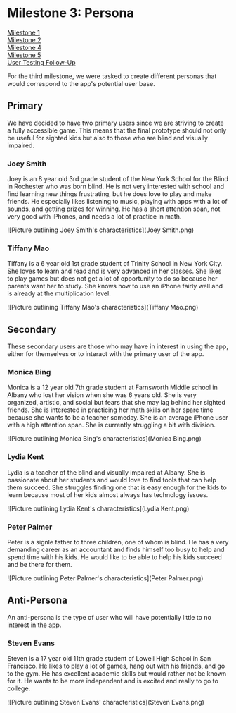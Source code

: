 # Milestone 3: Persona

[Milestone 1](https://irezystible.github.io/620project/Milestone1)
<br> [Milestone 2](https://irezystible.github.io/620project/Milestone2)
<br> [Milestone 4](https://irezystible.github.io/620project/Milestone4)
<br> [Milestone 5](https://irezystible.github.io/620project/Milestone5)
<br> [User Testing Follow-Up](https://irezystible.github.io/620project/UserTesting)

For the third milestone, we were tasked to create different personas that would correspond to the app's potential user base.

## Primary

We have decided to have two primary users since we are striving to create a fully accessible game. This means that the final prototype should not only be useful for sighted kids but also to those who are blind and visually impaired.

### Joey Smith
Joey is an 8 year old 3rd grade student of the New York School for the Blind in Rochester who was born blind. He is not very interested with school and find learning new things frustrating, but he does love to play and make friends. He especially likes listening to music, playing with apps with a lot of sounds, and getting prizes for winning. He has a short attention span, not very good with iPhones, and needs a lot of practice in math.

![Picture outlining Joey Smith's characteristics](Joey Smith.png)

### Tiffany Mao
Tiffany is a 6 year old 1st grade student of Trinity School in New York City. She loves to learn and read and is very advanced in her classes. She likes to play games but does not get a lot of opportunity to do so because her parents want her to study. She knows how to use an iPhone fairly well and is already at the multiplication level.

![Picture outlining Tiffany Mao's characteristics](Tiffany Mao.png)

## Secondary

These secondary users are those who may have in interest in using the app, either for themselves or to interact with the primary user of the app.

### Monica Bing
Monica is a 12 year old 7th grade student at Farnsworth Middle school in Albany who lost her vision when she was 6 years old. She is very organized, artistic, and social but fears that she may lag behind her sighted friends. She is interested in practicing her math skills on her spare time because she wants to be a teacher someday. She is an average iPhone user with a high attention span. She is currently struggling a bit with division.

![Picture outlining Monica Bing's characteristics](Monica Bing.png)

### Lydia Kent
Lydia is a teacher of the blind and visually impaired at Albany. She is passionate about her students and would love to find tools that can help them succeed. She struggles finding one that is easy enough for the kids to learn because most of her kids almost always has technology issues.

![Picture outlining Lydia Kent's characteristics](Lydia Kent.png)

### Peter Palmer
Peter is a signle father to three children, one of whom is blind. He has a very demanding career as an accountant and finds himself too busy to help and spend time with his kids. He would like to be able to help his kids succeed and be there for them.

![Picture outlining Peter Palmer's characteristics](Peter Palmer.png)

## Anti-Persona

An anti-persona is the type of user who will have potentially little to no interest in the app.

### Steven Evans
Steven is a 17 year old 11th grade student of Lowell High School in San Francisco. He likes to play a lot of games, hang out with his friends, and go to the gym. He has excellent academic skills but would rather not be known for it. He wants to be more independent and is excited and really to go to college.

![Picture outlining Steven Evans' characteristics](Steven Evans.png)

